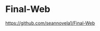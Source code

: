 # Final-Web
<link rel="stylesheet" media="screen" href="style.css">
<!-- OR -->
<link rel="stylesheet" media="screen" href="style2.css">

https://github.com/seannovela1/Final-Web
